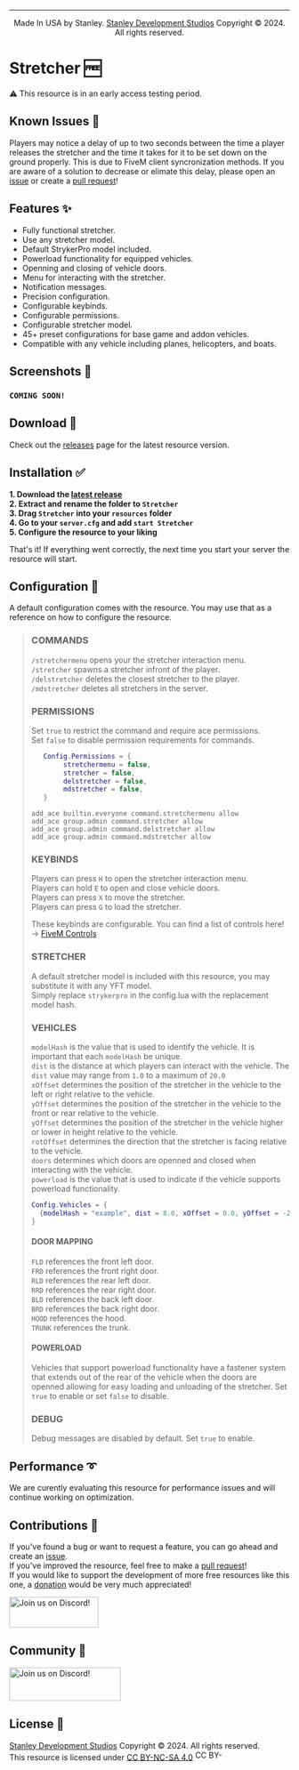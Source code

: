 ***
<p align="center">Made In USA by Stanley. <a href="https://discord.com/invite/uCKZJed3Gq">Stanley Development Studios</a> Copyright © 2024. All rights reserved.</p>

# Stretcher 🆓
⚠ This resource is in an early access testing period.
## Known Issues 💢
Players may notice a delay of up to two seconds between the time a player releases the stretcher and the time it takes for it to be set down on the ground properly. This is due to FiveM client syncronization methods. If you are aware of a solution to decrease or elimate this delay, please open an [issue](https://github.com/GlueGunStanley/Stretcher/issues) or create a [pull request](https://github.com/GlueGunStanley/Stretcher/pulls)!  

## Features ✨
- Fully functional stretcher.
- Use any stretcher model. 
- Default StrykerPro model included.
- Powerload functionality for equipped vehicles.
- Openning and closing of vehicle doors.
- Menu for interacting with the stretcher.
- Notification messages.
- Precision configuration.
- Configurable keybinds.
- Configurable permissions.
- Configurable stretcher model.
- 45+ preset configurations for base game and addon vehicles.
- Compatible with any vehicle including planes, helicopters, and boats.


## Screenshots 📸
<!-- ![screenshot](link) -->
### `COMING SOON!`

## Download 🔽
Check out the [releases](https://github.com/GlueGunStanley/Stretcher/releases) page for the latest resource version.

## Installation ✅
**1. Download the [latest release](https://github.com/GlueGunStanley/Stretcher/releases)**  
**2. Extract and rename the folder to `Stretcher`**  
**3. Drag `Stretcher` into your `resources` folder**  
**4. Go to your `server.cfg` and add `start Stretcher`**  
**5. Configure the resource to your liking**  

That's it! If everything went correctly, the next time you start your server the resource will start.
  
## Configuration 🔧
A default configuration comes with the resource. You may use that as a reference on how to configure the resource.

>   ### COMMANDS
>   `/stretchermenu` opens your the stretcher interaction menu.  
>   `/stretcher` spawns a stretcher infront of the player.  
>   `/delstretcher` deletes the closest stretcher to the player.  
>   `/mdstretcher` deletes all stretchers in the server.  
>
>   ### PERMISSIONS
>   Set `true` to restrict the command and require ace permissions.  
>   Set `false` to disable permission requirements for commands. 
>   ~~~lua
>      Config.Permissions = {
>           stretchermenu = false,
>           stretcher = false,
>           delstretcher = false,
>           mdstretcher = false,
>      }
>    ~~~
>   `add_ace builtin.everyone command.stretchermenu allow`  
>   `add_ace group.admin command.stretcher allow`  
>   `add_ace group.admin command.delstretcher allow`  
>   `add_ace group.admin command.mdstretcher allow`  
>   
>   ### KEYBINDS
>   Players can press `H` to open the stretcher interaction menu.  
>   Players can hold `E` to open and close vehicle doors.  
>   Players can press `X` to move the stretcher.   
>   Players can press `G` to load the stretcher.  
>  
>   These keybinds are configurable. You can find a list of controls here! -> [FiveM Controls](https://docs.fivem.net/docs/game-references/controls)
>
>
>   ### STRETCHER
>   A default stretcher model is included with this resource, you may substitute it with any YFT model.  
>   Simply replace `strykerpro` in the config.lua with the replacement model hash.
>
>   ### VEHICLES
>   `modelHash` is the value that is used to identify the vehicle. It is important that each `modelHash` be unique.  
>   `dist` is the distance at which players can interact with the vehicle. The `dist` value may range from `1.0` to a maximum of `20.0`  
>   `xOffset` determines the position of the stretcher in the vehicle to the left or right relative to the vehicle.  
>   `yOffset` determines the position of the stretcher in the vehicle to the front or rear relative to the vehicle.  
>   `yOffset` determines the position of the stretcher in the vehicle higher or lower in height relative to the vehicle.  
>   `rotOffset` determines the direction that the stretcher is facing relative to the vehicle.    
>   `doors` determines which doors are openned and closed when interacting with the vehicle.  
>   `powerload` is the value that is used to indicate if the vehicle supports powerload functionality.  
>   ~~~lua
>   Config.Vehicles = { 
>     {modelHash = "example", dist = 8.0, xOffset = 0.0, yOffset = -2.6, zOffset = -0.165, rotOffset = -90.0, doors = {"FLD", "FRD", "BLD", "BRD", "HOOD", "TRUNK", "RLD", "RRD"}, powerload = false}
>   }
>   ~~~
>#### DOOR MAPPING
>   `FLD` references the front left door.   
>   `FRD` references the front right door.  
>   `RLD` references the rear left door.  
>   `RRD` references the rear right door.  
>   `BLD` references the back left door.   
>   `BRD` references the back right door.   
>   `HOOD` references the hood.   
>   `TRUNK` references the trunk.  
>
>#### POWERLOAD
>   Vehicles that support powerload functionality have a fastener system that extends out of the rear of the vehicle when the doors are openned allowing for easy loading and unloading of the stretcher. Set `true` to enable or set `false` to disable.
>   ### DEBUG
>   Debug messages are disabled by default. Set `true` to enable.

## Performance ➰
We are curently evaluating this resource for performance issues and will continue working on optimization. 
  
## Contributions 💜
If you've found a bug or want to request a feature, you can go ahead and create an [issue](https://github.com/GlueGunStanley/Stretcher/issues).  
If you've improved the resource, feel free to make a [pull request](https://github.com/GlueGunStanley/Stretcher/pulls)!  
If you would like to support the development of more free resources like this one, a [donation](https://www.paypal.com/donate/?hosted_button_id=7YHMMWJF7CPSU) would be very much appreciated!

<a href="https://www.paypal.com/donate/?hosted_button_id=7YHMMWJF7CPSU">
    <img src="https://i.imgur.com/GjlYV1a.png" width="160" height="55" alt="Join us on Discord!">
</a>

## Community 🤠
<a href="https://discord.com/invite/uCKZJed3Gq">
    <img src="https://i.imgur.com/bvJDr0Q.png" width="200" height="60" alt="Join us on Discord!">
</a>

## License 📄
[Stanley Development Studios](https://discord.com/invite/uCKZJed3Gq) Copyright © 2024. All rights reserved.  
This resource is licensed under [CC BY-NC-SA 4.0](https://creativecommons.org/licenses/by-nc-sa/4.0/legalcode.en)
<a href="https://creativecommons.org/licenses/by-nc-sa/4.0/legalcode.en">
    <img src="https://mirrors.creativecommons.org/presskit/buttons/88x31/png/by-nc-sa.png" width="50.6" height="17.8" alt="CC BY-NC-SA 4.0">
</a>
